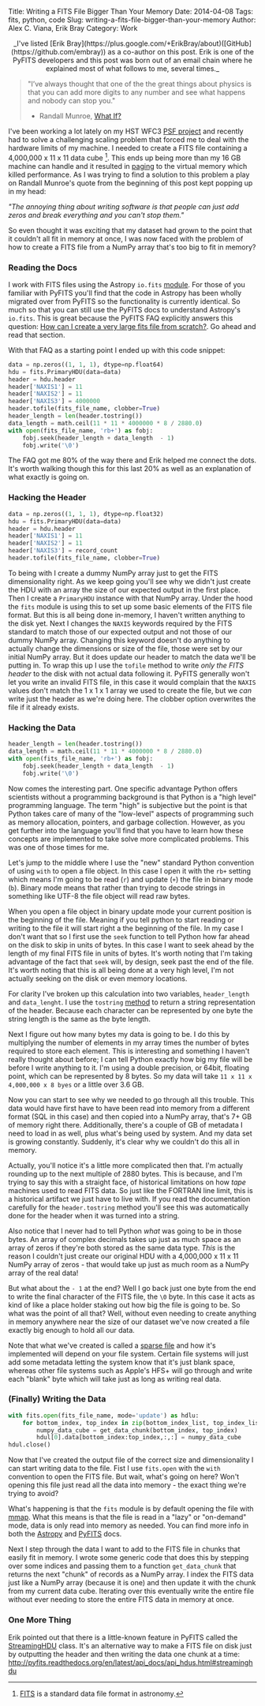 Title: Writing a FITS File Bigger Than Your Memory
Date: 2014-04-08
Tags: fits, python, code
Slug: writing-a-fits-file-bigger-than-your-memory
Author: Alex C. Viana, Erik Bray
Category: Work

<center>_I've listed [Erik Bray](https://plus.google.com/+ErikBray/about)([GitHub](https://github.com/embray)) as a co-author on this post. Erik is one of the PyFITS developers and this post was born out of an email chain where he explained most of what follows to me, several times._</center>


> "I’ve always thought that one of the the great things about physics is that you can add more digits to any number and see what happens and nobody can stop you."  
> - Randall Munroe, [What If?](https://what-if.xkcd.com/20/)


I've been working a lot lately on my HST WFC3 [PSF project](http://acviana.github.io/tag/psf.html) and recently had to solve a challenging scaling problem that forced me to deal with the hardware limits of my machine. I needed to create a FITS file containing a 4,000,000 x 11 x 11 data cube [^1]. This ends up being more than my 16 GB machine can handle and it resulted in [paging](http://en.wikipedia.org/wiki/Paging) to the virtual memory which killed performance. As I was trying to find a solution to this problem a play on Randall Munroe's quote from the beginning of this post kept popping up in my head:

_"The annoying thing about writing software is that people can just add zeros and break everything and you can't stop them."_ 

So even thought it was exciting that my dataset had grown to the point that it couldn't all fit in memory at once, I was now faced with the problem of how to create a FITS file from a NumPy array that's too big to fit in memory?

### Reading the Docs

I work with FITS files using the Astropy `io.fits` [module](http://astropy.readthedocs.org/en/latest/io/fits/index.html). For those of you familiar with PyFITS you'll find that the code in Astropy has been wholly migrated over from PyFITS so the functionality is currently identical. So much so that you can still use the PyFITS docs to understand Astropy's `io.fits`. This is great because the PyFITS FAQ explicitly answers this question: [How can I create a very large fits file from scratch?](http://pyfits.readthedocs.org/en/latest/appendix/faq.html#how-can-i-create-a-very-large-fits-file-from-scratch). Go ahead and read that section. 

With that FAQ as a starting point I ended up with this code snippet:

```python
data = np.zeros((1, 1, 1), dtype=np.float64)
hdu = fits.PrimaryHDU(data=data)
header = hdu.header
header['NAXIS1'] = 11
header['NAXIS2'] = 11
header['NAXIS3'] = 4000000
header.tofile(fits_file_name, clobber=True)
header_length = len(header.tostring())
data_length = math.ceil(11 * 11 * 4000000 * 8 / 2880.0)
with open(fits_file_name, 'rb+') as fobj:
    fobj.seek(header_length + data_length  - 1)
    fobj.write('\0')
```

The FAQ got me 80% of the way there and Erik helped me connect the dots. It's worth walking though this for this last 20% as well as an explanation of what exactly is going on.

### Hacking the Header

```python
data = np.zeros((1, 1, 1), dtype=np.float32)
hdu = fits.PrimaryHDU(data=data)
header = hdu.header
header['NAXIS1'] = 11
header['NAXIS2'] = 11
header['NAXIS3'] = record_count
header.tofile(fits_file_name, clobber=True)
```

To being with I create a dummy NumPy array just to get the FITS dimensionality right. As we keep going you'll see why we didn't just create the HDU with an array the size of our expected output in the first place. Then I create a `PrimaryHDU` instance with that NumPy array. Under the hood the `fits` module is using this to set up some basic elements of the FITS file format. But this is all being done in-memory, I haven't written anything to the disk yet. Next I changes the `NAXIS` keywords required by the FITS standard to match those of our expected output and not those of our dummy NumPy array. Changing this keyword doesn't do anything to actually change the dimensions or size of the file, those were set by our initial NumPy array. But it does update our header to match the data we'll be putting in. To wrap this up I use the `tofile` method to write _only the FITS header_ to the disk with not actual data following it. PyFITS generally won't let you write an invalid FITS file, in this case it would complain that the `NAXIS` values don't match the 1 x 1 x 1 array we used to create the file, but we _can_ write just the header as we're doing here. The clobber option overwrites the file if it already exists. 

### Hacking the Data

```python
header_length = len(header.tostring())
data_length = math.ceil(11 * 11 * 4000000 * 8 / 2880.0)
with open(fits_file_name, 'rb+') as fobj:
    fobj.seek(header_length + data_length  - 1)
    fobj.write('\0')
```

Now comes the interesting part. One specific advantage Python offers scientists without a programming background is that Python is a "high level" programming language. The term "high" is subjective but the point is that Python takes care of many of the "low-level" aspects of programming such as memory allocation, pointers, and garbage collection. However, as you get further into the language you'll find that you have to learn how these concepts are implemented to take solve more complicated problems. This was one of those times for me.

Let's jump to the middle where I use the "new" standard Python convention of using `with` to open a file object. In this case I open it with the `rb+` setting which means I'm going to be read (`r`) and update (`+`) the file in binary mode (`b`). Binary mode means that rather than trying to decode strings in something like UTF-8 the file object will read raw bytes. 

When you open a file object in binary update mode your current position is the beginning of the file. Meaning if you tell python to start reading or writing to the file it will start right a the beginning of the file. In my case I don't want that so I first use the `seek` function to tell Python how far ahead on the disk to skip in units of bytes. In this case I want to seek ahead by the length of my final FITS file in units of bytes. It's worth noting that I'm taking advantage of the fact that `seek` will, by design, seek past the end of the file. It's worth noting that this is all being done at a very high level, I'm not actually seeking on the disk or even memory locations. 

For clarity I've broken up this calculation into two variables, `header_length` and `data_lenght`. I use the `tostring` [method](http://stsdas.stsci.edu/stsci_python_sphinxdocs_2.13/pyfits/api_docs/api_headers.html?highlight=tostring#pyfits.Header.tostring) to return a string representation of the header. Because each character can be represented by one byte the string length is the same as the byte length.

Next I figure out how many bytes my data is going to be. I do this by multiplying the number of elements in my array times the number of bytes required to store each element. This is interesting and something I haven't really thought about before; I can tell Python exactly how big my file will be before I write anything to it. I'm using a double precision, or 64bit, floating point, which can be represented by 8 bytes. So my data will take `11 x 11 x 4,000,000 x 8 byes` or a little over 3.6 GB. 

Now you can start to see why we needed to go through all this trouble. This data would have first have to have been read into memory from a different format (SQL in this case) and then copied into a NumPy array, that's 7+ GB of memory right there. Additionally, there's a couple of GB of metadata I need to load in as well, plus what's being used by system. And my data set is growing constantly. Suddenly, it's clear why we couldn't do this all in memory. 

Actually, you'll notice it's a little more complicated then that. I'm actually rounding up to the next multiple of 2880 bytes. This is because, and I'm trying to say this with a straight face, of historical limitations on how _tape_ machines used to read FITS data. So just like the FORTRAN line limit, this is a historical artifact we just have to live with. If you read the documentation carefully for the `header.tostring` method you'll see this was automatically done for the header when it was turned into a string.

Also notice that I never had to tell Python _what_ was going to be in those bytes. An array of complex decimals takes up just as much space as an array of zeros if they're both stored as the same data type. _This_ is the reason I couldn't just create our original HDU with a 4,000,000 x 11 x 11 NumPy array of zeros - that would take up just as much room as a NumPy array of the real data! 

But what about the `- 1` at the end? Well I go back just one byte from the end to write the final character of the FITS file, the `\0` byte. In this case it acts as kind of like a place holder staking out how big the file is going to be. So what was the point of all that? Well, without even needing to create anything in memory anywhere near the size of our dataset we've now created a file exactly big enough to hold all our data. 

Note that what we've created is called a [sparse file](http://en.wikipedia.org/wiki/Sparse_file) and how it's implemented will depend on your file system. Certain file systems will just add some metadata letting the system know that it's just blank space, whereas other file systems such as Apple's HFS+ will go through and write each "blank" byte which will take just as long as writing real data.


### (Finally) Writing the Data

```python
with fits.open(fits_file_name, mode='update') as hdlu:
    for bottom_index, top_index in zip(bottom_index_list, top_index_list):
        numpy_data_cube = get_data_chunk(bottom_index, top_index)
        hdul[0].data[bottom_index:top_index,:,:] = numpy_data_cube 
hdul.close() 
```

Now that I've created the output file of the correct size and dimensionality I can start writing data to the file. Fist I use `fits.open` with the `with` convention to open the FITS file. But wait, what's going on here? Won't opening this file just read all the data into memory - the exact thing we're trying to avoid?

What's happening is that the `fits` module is by default opening the file with [mmap](http://en.wikipedia.org/wiki/Mmap). What this means is that the file is read in a "lazy" or "on-demand" mode, data is only read into memory as needed. You can find more info in both the [Astropy](http://astropy.readthedocs.org/en/latest/io/fits/index.html#working-with-large-files
) and [PyFITS](http://pyfits.readthedocs.org/en/latest/appendix/faq.html#how-do-i-open-a-very-large-image-that-won-t-fit-in-memory) docs.

Next I step through the data I want to add to the FITS file in chunks that easily fit in memory. I wrote some generic code that does this by stepping over some indices and passing them to a function `get_data_chunk` that returns the next "chunk" of records as a NumPy array. I index the FITS data just like a NumPy array (because it is one) and then update it with the chunk from my current data cube. Iterating over this eventually write the entire file without ever needing to store the entire FITS data in memory at once.

### One More Thing

Erik pointed out that there is a little-known feature in PyFITS called the [StreamingHDU](https://github.com/spacetelescope/PyFITS/blob/master/lib/pyfits/hdu/streaming.py) class. It's an alternative way to make a FITS file on disk just by outputting the header and then writing the data one chunk at a time: http://pyfits.readthedocs.org/en/latest/api_docs/api_hdus.html#streaminghdu

[^1]: [FITS](http://en.wikipedia.org/wiki/FITS) is a standard data file format in astronomy.